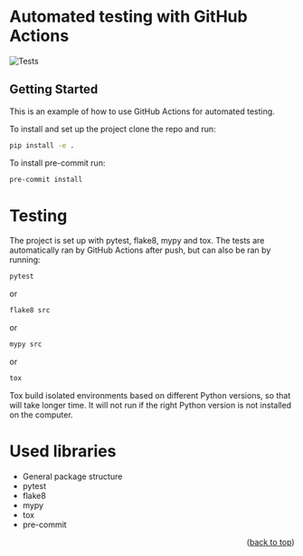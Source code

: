 # Automated testing with GitHub Actions

<div id="top"></div>

![Tests](https://github.com/mCodingLLC/SlapThatLikeButton-TestingStarterProject/actions/workflows/tests.yml/badge.svg)

## Getting Started

This is an example of how to use GitHub Actions for automated testing.

To install and set up the project clone the repo and run:

   ```sh
   pip install -e .
   ```

To install pre-commit run:

   ```sh
   pre-commit install
   ```

# Testing

The project is set up with pytest, flake8, mypy and tox. The tests are automatically ran by GitHub Actions after push,
but can also be ran by running:

   ```sh
   pytest
   ```

or

   ```sh
   flake8 src
   ```

or

   ```sh
   mypy src
   ```

or

   ```sh
   tox
   ```

Tox build isolated environments based on different Python versions, so that will take longer time. It will not run if
the right Python version is not installed on the computer.

# Used libraries

* General package structure
* pytest
* flake8
* mypy
* tox
* pre-commit

<p align="right">(<a href="#top">back to top</a>)</p>
